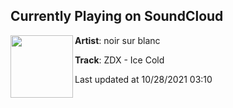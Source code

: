 ## Currently Playing on SoundCloud

[<img align="left" width="100" src="https://i1.sndcdn.com/artworks-OUTxQagO3S6czlBo-KqfzXg-t500x500.jpg">](https://soundcloud.com/noirsurblancrecords/zdx-ice-cold)

**Artist**: noir sur blanc 

**Track**: ZDX - Ice Cold

Last updated at 10/28/2021 03:10
